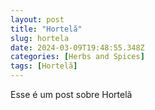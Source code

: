 ```yaml
---
layout: post
title: "Hortelã"
slug: hortela
date: 2024-03-09T19:48:55.348Z
categories: [Herbs and Spices]
tags: [Hortelã]
---
```

Esse é um post sobre Hortelã